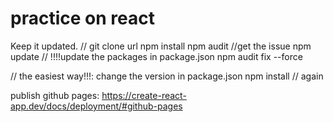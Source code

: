 # practice on react

Keep it updated.
//
git clone url
npm install
npm audit //get the issue
npm update // !!!!update the packages in package.json
npm audit fix --force

// the easiest way!!!:
change the version in package.json
npm install // again

publish github pages:
https://create-react-app.dev/docs/deployment/#github-pages
